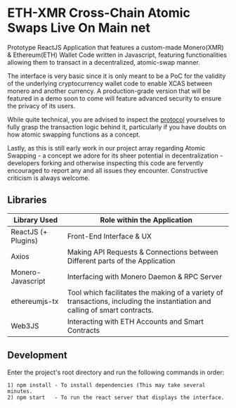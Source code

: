 # ETH-XMR Cross-Chain Atomic Swaps Live On Main net
Prototype ReactJS Application that features a custom-made Monero(XMR) & Ethereum(ETH) Wallet Code written in Javascript, featuring functionalities allowing them to transact in a decentralized, atomic-swap manner.

The interface is very basic since it is only meant to be a PoC for the validity of the underlying cryptocurrency wallet code to enable XCAS between monero and another currency. A production-grade version that will be featured in a demo soon to come will feature advanced security to ensure the privacy of its users.

While quite technical, you are advised to inspect the [protocol](help/PROTOCOL.md) yourselves to fully grasp the transaction logic behind it, particularly if you have doubts on how atomic swapping functions as a concept.

Lastly, as this is still early work in our project array regarding Atomic Swapping - a concept we adore for its sheer potential in decentralization - developers forking and otherwise inspecting this code are fervently encouraged to report any and all issues they encounter. Constructive criticism is always welcome.

## Libraries
 Library Used      | Role within the Application
---------------------|-------------------------
ReactJS (+ Plugins)  |Front-End Interface & UX
Axios                |Making API Requests & Connections between Different parts of the Application
Monero-Javascript    |Interfacing with Monero Daemon & RPC Server
ethereumjs-tx        |Tool which facilitates the making of a variety of transactions, including the instantiation and calling of smart contracts.
Web3JS               | Interacting with ETH Accounts and Smart Contracts

## Development
Enter the project's root directory and run the following commands in order:
```
1) npm install - To install dependencies (This may take several minutes.
2) npm start   - To run the react server that displays the interface.
```
